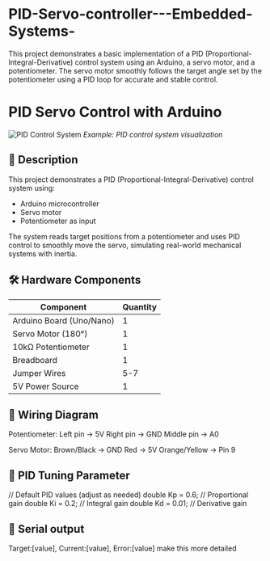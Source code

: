 # PID-Servo-controller---Embedded-Systems-
This project demonstrates a basic implementation of a PID (Proportional-Integral-Derivative) control system using an Arduino, a servo motor, and a potentiometer. The servo motor smoothly follows the target angle set by the potentiometer using a PID loop for accurate and stable control.


# PID Servo Control with Arduino

![PID Control System]( https://images.app.goo.gl/N2gXBtLk7rZroady7 ) 
*Example: PID control system visualization*

## 📝 Description
This project demonstrates a PID (Proportional-Integral-Derivative) control system using:
- Arduino microcontroller
- Servo motor
- Potentiometer as input

The system reads target positions from a potentiometer and uses PID control to smoothly move the servo, simulating real-world mechanical systems with inertia.

## 🛠 Hardware Components
| Component | Quantity |
|-----------|----------|
| Arduino Board (Uno/Nano) | 1 |
| Servo Motor (180°) | 1 |
| 10kΩ Potentiometer | 1 |
| Breadboard | 1 |
| Jumper Wires | 5-7 |
| 5V Power Source | 1 |

## 🔌 Wiring Diagram
Potentiometer:
   Left pin  → 5V
   Right pin → GND
   Middle pin → A0

Servo Motor:
   Brown/Black → GND
   Red → 5V
   Orange/Yellow → Pin 9


## 🔌 PID Tuning Parameter

// Default PID values (adjust as needed)
double Kp = 0.6;  // Proportional gain
double Ki = 0.2;  // Integral gain
double Kd = 0.01; // Derivative gain

## 🔌 Serial output

Target:[value], Current:[value], Error:[value]
 make this more detailed
